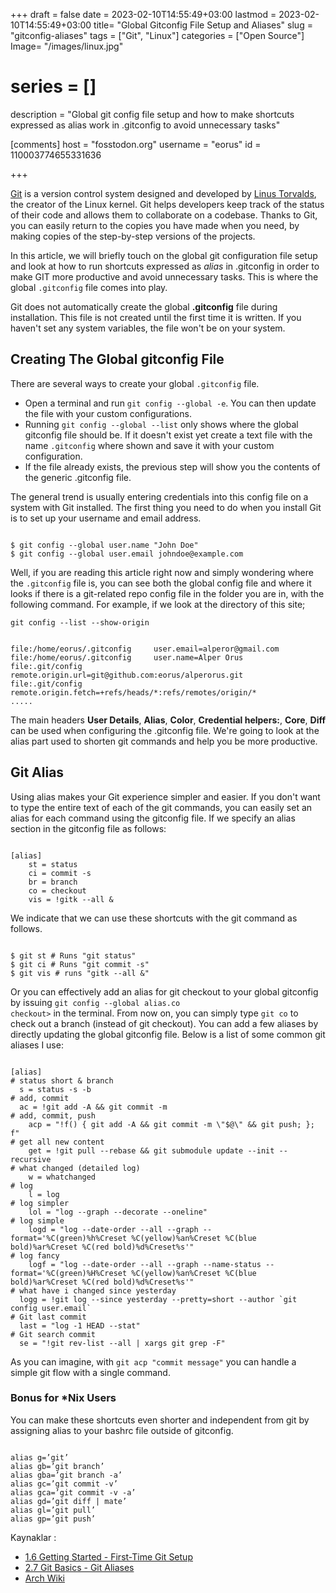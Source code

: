 +++
draft = false
date = 2023-02-10T14:55:49+03:00
lastmod = 2023-02-10T14:55:49+03:00
title= "Global Gitconfig File Setup and Aliases"
slug = "gitconfig-aliases"
tags = ["Git", "Linux"]
categories = ["Open Source"]
Image= "/images/linux.jpg"
# series = []
description = "Global git config file setup and how to make shortcuts expressed as alias work in .gitconfig to avoid unnecessary tasks"

[comments]
host = "fosstodon.org"
username = "eorus"
id = 110003774655331636

+++

[Git](https://git-scm.com/) is a version control system designed and developed by [Linus Torvalds](https://en.wikipedia.org/wiki/Linus_Torvalds), the creator of the Linux kernel. Git helps developers keep track of the status of their code and allows them to collaborate on a codebase. Thanks to Git, you can easily return to the copies you have made when you need, by making copies of the step-by-step versions of the projects.

In this article, we will briefly touch on the global git configuration file setup and look at how to run shortcuts expressed as *alias* in .gitconfig in order to make GIT more productive and avoid unnecessary tasks. This is where the global <code>.gitconfig</code> file comes into play.

Git does not automatically create the global **.gitconfig** file during installation. This file is not created until the first time it is written. If you haven't set any system variables, the file won't be on your system.

## Creating The Global gitconfig File

There are several ways to create your global <code>.gitconfig</code> file.

* Open a terminal and run <code>git config --global -e</code>. You can then update the file with your custom configurations.
* Running <code>git config --global --list</code> only shows where the global gitconfig file should be. If it doesn't exist yet create a text file with the name <code>.gitconfig</code> where shown and save it with your custom configuration.
* If the file already exists, the previous step will show you the contents of the generic .gitconfig file.

The general trend is usually entering credentials into this config file on a system with Git installed. The first thing you need to do when you install Git is to set up your username and email address.

<pre><code>
$ git config --global user.name "John Doe"
$ git config --global user.email johndoe@example.com
</code></pre>

Well, if you are reading this article right now and simply wondering where the <code>.gitconfig</code> file is, you can see both the global config file and where it looks if there is a git-related repo config file in the folder you are in, with the following command. For example, if we look at the directory of this site;
<pre><code>git config --list --show-origin</code></pre>

<pre><code>
file:/home/eorus/.gitconfig     user.email=alperor@gmail.com
file:/home/eorus/.gitconfig     user.name=Alper Orus
file:.git/config                remote.origin.url=git@github.com:eorus/alperorus.git
file:.git/config                remote.origin.fetch=+refs/heads/*:refs/remotes/origin/*
.....
</code></pre>

The main headers **User Details**, **Alias**, **Color**, **Credential helpers:**, **Core**, **Diff** can be used when configuring the .gitconfig file. We're going to look at the alias part used to shorten git commands and help you be more productive.

## Git Alias

Using alias makes your Git experience simpler and easier. If you don't want to type the entire text of each of the git commands, you can easily set an alias for each command using the gitconfig file. If we specify an alias section in the gitconfig file as follows:
<pre><code>
[alias]
    st = status
    ci = commit -s
    br = branch
    co = checkout
    vis = !gitk --all &
</code></pre>
We indicate that we can use these shortcuts with the git command as follows.
<pre><code>
$ git st # Runs "git status"
$ git ci # Runs "git commit -s"
$ git vis # runs "gitk --all &"
</code></pre>

Or you can effectively add an alias for git checkout to your global gitconfig by issuing <code>git config --global alias.co checkout></code> in the terminal. From now on, you can simply type <code>git co</code> to check out a branch (instead of git checkout). You can add a few aliases by directly updating the global gitconfig file. Below is a list of some common git aliases I use:

<pre><code>
[alias]
# status short & branch
  s = status -s -b
# add, commit
  ac = !git add -A && git commit -m
# add, commit, push
	acp = "!f() { git add -A && git commit -m \"$@\" && git push; }; f"
# get all new content
	get = !git pull --rebase && git submodule update --init --recursive
# what changed (detailed log)
	w = whatchanged
# log
	l = log
# log simpler
	lol = "log --graph --decorate --oneline"
# log simple
	logd = "log --date-order --all --graph --format='%C(green)%h%Creset %C(yellow)%an%Creset %C(blue bold)%ar%Creset %C(red bold)%d%Creset%s'"
# log fancy
	logf = "log --date-order --all --graph --name-status --format='%C(green)%H%Creset %C(yellow)%an%Creset %C(blue bold)%ar%Creset %C(red bold)%d%Creset%s'"
# what have i changed since yesterday
  logg = !git log --since yesterday --pretty=short --author `git config user.email`
# Git last commit
  last = "log -1 HEAD --stat"
# Git search commit
  se = "!git rev-list --all | xargs git grep -F"
</code></pre>

As you can imagine, with <code>git acp "commit message"</code> you can handle a simple git flow with a single command.

### Bonus for *Nix Users

You can make these shortcuts even shorter and independent from git by assigning alias to your bashrc file outside of gitconfig.

<pre><code>
alias g=’git’
alias gb=’git branch’
alias gba=’git branch -a’
alias gc=’git commit -v’
alias gca=’git commit -v -a’
alias gd=’git diff | mate’
alias gl=’git pull’
alias gp=’git push’
</code></pre>

Kaynaklar :

- [1.6 Getting Started - First-Time Git Setup](https://git-scm.com/book/en/v2/Getting-Started-First-Time-Git-Setup)
- [2.7 Git Basics - Git Aliases](https://git-scm.com/book/en/v2/Git-Basics-Git-Aliases)
- [Arch Wiki](https://wiki.archlinux.org/title/Git)
